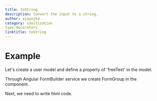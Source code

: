 ```yaml
---
title: toString
description: Convert the input to a string.
author: ajayojha
category: sanitization
type:decorators
linktitle: toString
---
```

# Example  
Let's create a user model and define a property of 'freeText' in the model.
<div component="app-code" key="toString-add-model"></div> 

Through Angular FormBuilder service we create FormGroup in the component.

<div component="app-code" key="toString-add-component"></div> 
Next, we need to write html code.
<div component="app-code" key="toString-add-html"></div> 
<div component="app-example-runner" ref-component="app-toString-add"></div>
